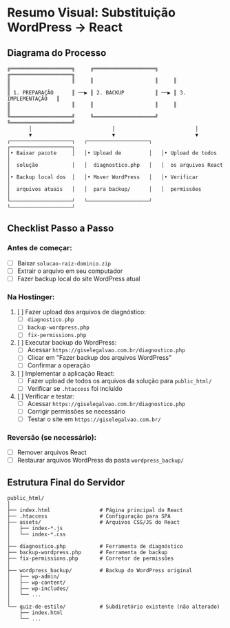 # Resumo Visual: Substituição WordPress → React

## Diagrama do Processo

```
╔════════════════════╗     ╔════════════════════╗     ╔════════════════════╗
║                    ║     ║                    ║     ║                    ║
║ 1. PREPARAÇÃO      ║ ──▶ ║ 2. BACKUP          ║ ──▶ ║ 3. IMPLEMENTAÇÃO   ║
║                    ║     ║                    ║     ║                    ║
╚════════════════════╝     ╚════════════════════╝     ╚════════════════════╝
       │                          │                          │
       ▼                          ▼                          ▼
┌────────────────────┐   ┌────────────────────┐   ┌────────────────────┐
│• Baixar pacote     │   │• Upload de         │   │• Upload de todos   │
│  solução           │   │  diagnostico.php   │   │  os arquivos React │
│• Backup local dos  │   │• Mover WordPress   │   │• Verificar         │
│  arquivos atuais   │   │  para backup/      │   │  permissões        │
└────────────────────┘   └────────────────────┘   └────────────────────┘
```

## Checklist Passo a Passo 

### Antes de começar:
- [ ] Baixar `solucao-raiz-dominio.zip`
- [ ] Extrair o arquivo em seu computador
- [ ] Fazer backup local do site WordPress atual

### Na Hostinger:
1. [ ] Fazer upload dos arquivos de diagnóstico:
   - [ ] `diagnostico.php`
   - [ ] `backup-wordpress.php` 
   - [ ] `fix-permissions.php`

2. [ ] Executar backup do WordPress:
   - [ ] Acessar `https://giselegalvao.com.br/diagnostico.php`
   - [ ] Clicar em "Fazer backup dos arquivos WordPress"
   - [ ] Confirmar a operação

3. [ ] Implementar a aplicação React:
   - [ ] Fazer upload de todos os arquivos da solução para `public_html/`
   - [ ] Verificar se `.htaccess` foi incluído

4. [ ] Verificar e testar:
   - [ ] Acessar `https://giselegalvao.com.br/diagnostico.php`
   - [ ] Corrigir permissões se necessário
   - [ ] Testar o site em `https://giselegalvao.com.br/`

### Reversão (se necessário):
- [ ] Remover arquivos React
- [ ] Restaurar arquivos WordPress da pasta `wordpress_backup/`

## Estrutura Final do Servidor

```
public_html/
│
├── index.html                # Página principal do React
├── .htaccess                 # Configuração para SPA
├── assets/                   # Arquivos CSS/JS do React
│   ├── index-*.js
│   └── index-*.css
│
├── diagnostico.php           # Ferramenta de diagnóstico
├── backup-wordpress.php      # Ferramenta de backup
├── fix-permissions.php       # Corretor de permissões
│
├── wordpress_backup/         # Backup do WordPress original
│   ├── wp-admin/
│   ├── wp-content/
│   ├── wp-includes/
│   └── ...
│
└── quiz-de-estilo/           # Subdiretório existente (não alterado)
    ├── index.html
    └── ...
```

